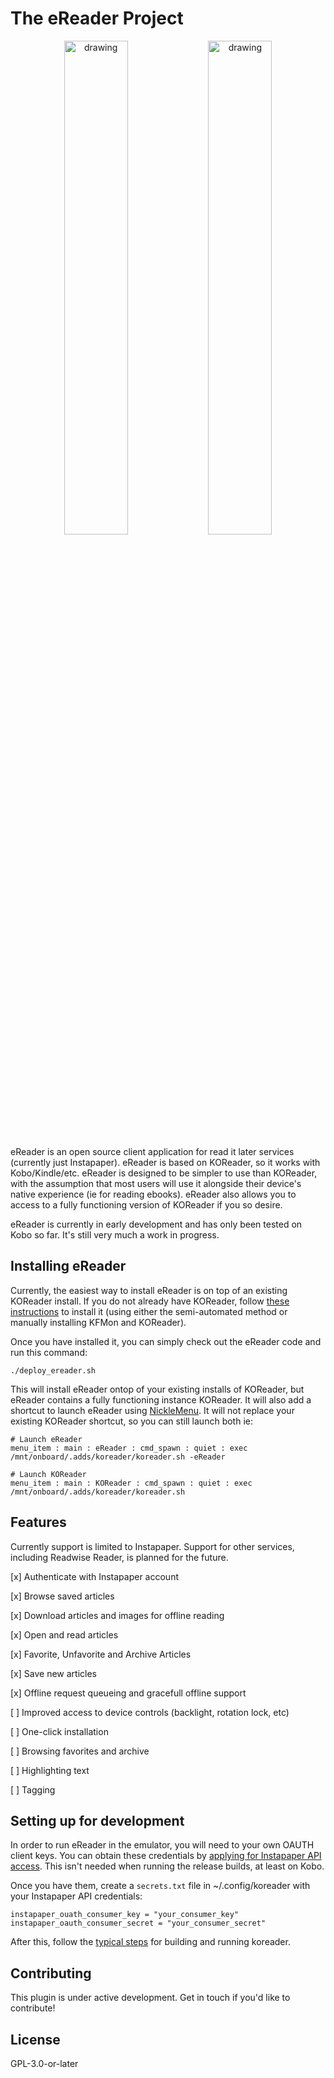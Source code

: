 # The eReader Project

<p align="center">
  <img src="https://github.com/user-attachments/assets/b5b5db2b-9357-4625-9b8f-fa9a692a3b7a" alt="drawing" style="width:45%;"/>
  <img src="https://github.com/user-attachments/assets/f0c72004-3f0e-4984-8537-b92983d227ca" alt="drawing" style="width:45%;"/>
</p>

eReader is an open source client application for read it later services (currently just Instapaper). eReader is based on KOReader, so it works with Kobo/Kindle/etc. eReader is designed to be simpler to use than KOReader, with the assumption that most users will use it alongside their device's native experience (ie for reading ebooks). eReader also allows you to access to a fully functioning version of KOReader if you so desire.

eReader is currently in early development and has only been tested on Kobo so far. It's still very much a work in progress.

## Installing eReader

Currently, the easiest way to install eReader is on top of an existing KOReader install. If you do not already have KOReader, follow [these instructions](https://github.com/koreader/koreader/wiki/Installation-on-Kobo-devices) to install it (using either the semi-automated method or manually installing KFMon and KOReader).

Once you have installed it, you can simply check out the eReader code and run this command:
```
./deploy_ereader.sh
```

 This will install eReader ontop of your existing installs of KOReader, but eReader contains a fully functioning instance KOReader. It will also add a shortcut to launch eReader using [NickleMenu](https://github.com/pgaskin/NickelMenu). It will not replace your existing KOReader shortcut, so you can still launch both ie:
 ```
 # Launch eReader
 menu_item : main : eReader : cmd_spawn : quiet : exec /mnt/onboard/.adds/koreader/koreader.sh -eReader
 
 # Launch KOReader
 menu_item : main : KOReader : cmd_spawn : quiet : exec /mnt/onboard/.adds/koreader/koreader.sh
 ```


## Features

Currently support is limited to Instapaper. Support for other services, including Readwise Reader, is planned for the future.

[x] Authenticate with Instapaper account

[x] Browse saved articles

[x] Download articles and images for offline reading

[x] Open and read articles

[x] Favorite, Unfavorite and Archive Articles

[x] Save new articles

[x] Offline request queueing and gracefull offline support

[ ] Improved access to device controls (backlight, rotation lock, etc)

[ ] One-click installation

[ ] Browsing favorites and archive

[ ] Highlighting text

[ ] Tagging

## Setting up for development

In order to run eReader in the emulator, you will need to your own OAUTH client keys. You can obtain these credentials by [applying for Instapaper API access](https://www.instapaper.com/api). This isn't needed when running the release builds, at least on Kobo.

Once you have them, create a `secrets.txt` file in ~/.config/koreader with your Instapaper API credentials:

```
instapaper_ouath_consumer_key = "your_consumer_key"
instapaper_oauth_consumer_secret = "your_consumer_secret"
```

After this, follow the [typical steps](https://github.com/koreader/koreader/blob/master/doc/Building.md) for building and running koreader.

## Contributing

This plugin is under active development. Get in touch if you'd like to contribute!

## License

GPL-3.0-or-later
